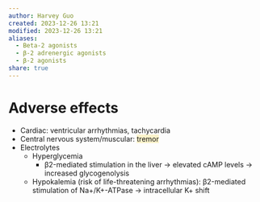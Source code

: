 ```yaml
---
author: Harvey Guo
created: 2023-12-26 13:21
modified: 2023-12-26 13:21
aliases:
  - Beta-2 agonists
  - β-2 adrenergic agonists
  - β-2 agonists
share: true
---
```

# Adverse effects
- Cardiac: ventricular arrhythmias, tachycardia
- Central nervous system/muscular: <span style="background:rgba(240, 200, 0, 0.2)">tremor</span>
- Electrolytes
	- Hyperglycemia 
		- β2-mediated stimulation in the liver → elevated cAMP levels → increased glycogenolysis
	- Hypokalemia (risk of life-threatening arrhythmias): β2-mediated stimulation of Na+/K+-ATPase → intracellular K+ shift 

